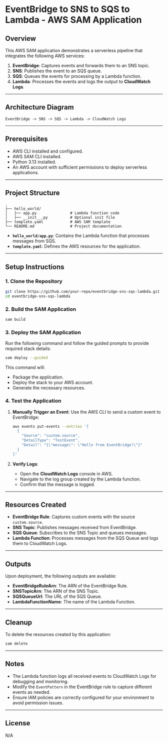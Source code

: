 # EventBridge to SNS to SQS to Lambda - AWS SAM Application

## Overview

This AWS SAM application demonstrates a serverless pipeline that integrates the following AWS services:
1. **EventBridge**: Captures events and forwards them to an SNS topic.
2. **SNS**: Publishes the event to an SQS queue.
3. **SQS**: Queues the events for processing by a Lambda function.
4. **Lambda**: Processes the events and logs the output to **CloudWatch Logs**.

---

## Architecture Diagram

```
EventBridge -> SNS -> SQS -> Lambda -> CloudWatch Logs
```

---

## Prerequisites

- AWS CLI installed and configured.
- AWS SAM CLI installed.
- Python 3.13 installed.
- An AWS account with sufficient permissions to deploy serverless applications.

---

## Project Structure

```
.
├── hello_world/
│   ├── app.py               # Lambda function code
│   ├── __init__.py          # Optional init file
├── template.yaml            # AWS SAM template
└── README.md                # Project documentation
```

- **`hello_world/app.py`**: Contains the Lambda function that processes messages from SQS.
- **`template.yaml`**: Defines the AWS resources for the application.

---

## Setup Instructions

### 1. Clone the Repository
```bash
git clone https://github.com/your-repo/eventbridge-sns-sqs-lambda.git
cd eventbridge-sns-sqs-lambda
```

### 2. Build the SAM Application
```bash
sam build
```

### 3. Deploy the SAM Application
Run the following command and follow the guided prompts to provide required stack details:
```bash
sam deploy --guided
```
This command will:
- Package the application.
- Deploy the stack to your AWS account.
- Generate the necessary resources.

### 4. Test the Application

1. **Manually Trigger an Event**:
   Use the AWS CLI to send a custom event to EventBridge:
   ```bash
   aws events put-events --entries '[
     {
       "Source": "custom.source",
       "DetailType": "TestEvent",
       "Detail": "{\"message\": \"Hello from EventBridge!\"}"
     }
   ]'
   ```

2. **Verify Logs**:
   - Open the **CloudWatch Logs** console in AWS.
   - Navigate to the log group created by the Lambda function.
   - Confirm that the message is logged.

---

## Resources Created

- **EventBridge Rule**: Captures custom events with the source `custom.source`.
- **SNS Topic**: Publishes messages received from EventBridge.
- **SQS Queue**: Subscribes to the SNS Topic and queues messages.
- **Lambda Function**: Processes messages from the SQS Queue and logs them to CloudWatch Logs.

---

## Outputs

Upon deployment, the following outputs are available:

- **EventBridgeRuleArn**: The ARN of the EventBridge Rule.
- **SNSTopicArn**: The ARN of the SNS Topic.
- **SQSQueueUrl**: The URL of the SQS Queue.
- **LambdaFunctionName**: The name of the Lambda Function.

---

## Cleanup

To delete the resources created by this application:
```bash
sam delete
```

---

## Notes

- The Lambda function logs all received events to CloudWatch Logs for debugging and monitoring.
- Modify the `EventPattern` in the EventBridge rule to capture different events as needed.
- Ensure IAM policies are correctly configured for your environment to avoid permission issues.

---

## License

N/A

